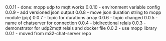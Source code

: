 0.0.11 - done: mopp udp to mqtt works
0.0.10 - environment variable config
0.0.9 - add versioned json output
0.0.8 - move json duration string to mopp module (pip)
0.0.7 - topic for durations array
0.0.6 - topic changed
0.0.5 - name of chatserver for connection
0.0.4 - bidirectional relais
0.0.3 - demonstrator for udp2mqtt relais and docker file
0.0.2 - use mopp library
0.0.1 - moved from m32-chat-server repo